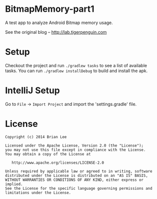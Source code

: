 BitmapMemory-part1
==================

A test app to analyze Android Bitmap memory usage.

See the original blog – http://lab.tigerpenguin.com

Setup
=====

Checkout the project and run `./gradlew tasks` to see a list of available tasks.
You can run `./gradlew installDebug` to build and install the apk. 

IntelliJ Setup
==============

Go to `File` -> `Import Project` and import the 'settings.gradle' file.

License
=======

    Copyright (c) 2014 Brian Lee

    Licensed under the Apache License, Version 2.0 (the "License");
    you may not use this file except in compliance with the License.
    You may obtain a copy of the License at

       http://www.apache.org/licenses/LICENSE-2.0

    Unless required by applicable law or agreed to in writing, software
    distributed under the License is distributed on an "AS IS" BASIS,
    WITHOUT WARRANTIES OR CONDITIONS OF ANY KIND, either express or implied.
    See the License for the specific language governing permissions and
    limitations under the License.
